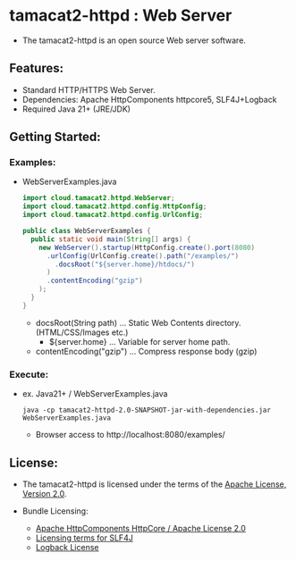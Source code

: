 # tamacat2-httpd : Web Server
- The tamacat2-httpd is an open source Web server software.

## Features:
- Standard HTTP/HTTPS Web Server.
- Dependencies: Apache HttpComponents httpcore5, SLF4J+Logback
- Required Java 21+ (JRE/JDK)

## Getting Started:

### Examples:
- WebServerExamples.java
  ```java
  import cloud.tamacat2.httpd.WebServer;
  import cloud.tamacat2.httpd.config.HttpConfig;
  import cloud.tamacat2.httpd.config.UrlConfig;
  
  public class WebServerExamples {
    public static void main(String[] args) {
      new WebServer().startup(HttpConfig.create().port(8080)
        .urlConfig(UrlConfig.create().path("/examples/")
          .docsRoot("${server.home}/htdocs/")
        )
        .contentEncoding("gzip")
      );
    }
  }
  ```
  - docsRoot(String path) ... Static Web Contents directory. (HTML/CSS/Images etc.)
    - ${server.home} ... Variable for server home path.
  - contentEncoding("gzip") ... Compress response body (gzip)


### Execute:
- ex. Java21+ / WebServerExamples.java
  ```
  java -cp tamacat2-httpd-2.0-SNAPSHOT-jar-with-dependencies.jar WebServerExamples.java
  ```

  - Browser access to http://localhost:8080/examples/

## License:
- The tamacat2-httpd is licensed under the terms of the [Apache License, Version 2.0](https://github.com/tamacat-cloud/tamacat2/blob/main/LICENSE.txt).

- Bundle Licensing:
  - [Apache HttpComponents HttpCore / Apache License 2.0](https://www.apache.org/licenses/LICENSE-2.0)
  - [Licensing terms for SLF4J](http://www.slf4j.org/license.html)
  - [Logback License](https://logback.qos.ch/license.html)
